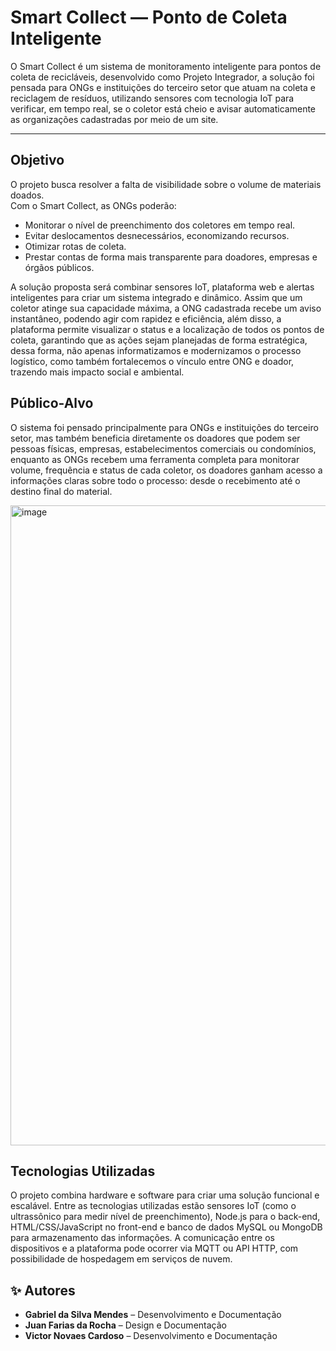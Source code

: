 # Smart Collect — Ponto de Coleta Inteligente 

O Smart Collect é um sistema de monitoramento inteligente para pontos de coleta de recicláveis, desenvolvido como Projeto Integrador, a solução foi pensada para ONGs e instituições do terceiro setor que atuam na coleta e reciclagem de resíduos, utilizando sensores com tecnologia IoT para verificar, em tempo real, se o coletor está cheio e avisar automaticamente as organizações cadastradas por meio de um site.

---

## Objetivo

O projeto busca resolver a falta de visibilidade sobre o volume de materiais doados.  
Com o Smart Collect, as ONGs poderão:
- Monitorar o nível de preenchimento dos coletores em tempo real.
- Evitar deslocamentos desnecessários, economizando recursos.
- Otimizar rotas de coleta.
- Prestar contas de forma mais transparente para doadores, empresas e órgãos públicos.

A solução proposta será combinar sensores IoT, plataforma web e alertas inteligentes para criar um sistema integrado e dinâmico. Assim que um coletor atinge sua capacidade máxima, a ONG cadastrada recebe um aviso instantâneo, podendo agir com rapidez e eficiência, além disso, a plataforma permite visualizar o status e a localização de todos os pontos de coleta, garantindo que as ações sejam planejadas de forma estratégica, dessa forma, não apenas informatizamos e modernizamos o processo logístico, como também fortalecemos o vínculo entre ONG e doador, trazendo mais impacto social e ambiental.

## Público-Alvo

O sistema foi pensado principalmente para ONGs e instituições do terceiro setor, mas também beneficia diretamente os doadores  que podem ser pessoas físicas, empresas, estabelecimentos comerciais ou condomínios, enquanto as ONGs recebem uma ferramenta completa para monitorar volume, frequência e status de cada coletor, os doadores ganham acesso a informações claras sobre todo o processo: desde o recebimento até o destino final do material.

<img width="1536" height="1024" alt="image" src="https://github.com/user-attachments/assets/9ac4d019-62f2-4610-bd88-d083c2710ef6" />


## Tecnologias Utilizadas

O projeto combina hardware e software para criar uma solução funcional e escalável. Entre as tecnologias utilizadas estão sensores IoT (como o ultrassônico para medir nível de preenchimento), Node.js para o back-end, HTML/CSS/JavaScript no front-end e banco de dados MySQL ou MongoDB para armazenamento das informações. A comunicação entre os dispositivos e a plataforma pode ocorrer via MQTT ou API HTTP, com possibilidade de hospedagem em serviços de nuvem.



## ✨ Autores
- **Gabriel da Silva Mendes** – Desenvolvimento e Documentação  
- **Juan Farias da Rocha** –  Design e Documentação  
- **Victor Novaes Cardoso** – Desenvolvimento e Documentação
  
